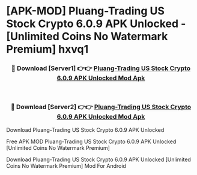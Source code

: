 # [APK-MOD] Pluang-Trading US Stock Crypto 6.0.9 APK Unlocked - [Unlimited Coins No Watermark Premium] hxvq1



<div align="center">
<h3>🔴 Download [Server1] 👉👉 <a href="https://momento.my/?title=Pluang-Trading_US_Stock_Crypto_6.0.9_APK_Unlocked">Pluang-Trading US Stock Crypto 6.0.9 APK Unlocked Mod Apk</a></h3><br>

<h3>🔴 Download [Server2] 👉👉 <a href="https://momento.my/?title=Pluang-Trading_US_Stock_Crypto_6.0.9_APK_Unlocked">Pluang-Trading US Stock Crypto 6.0.9 APK Unlocked Mod Apk</a></h3>
</div>



Download Pluang-Trading US Stock Crypto 6.0.9 APK Unlocked 

Free APK MOD Pluang-Trading US Stock Crypto 6.0.9 APK Unlocked [Unlimited Coins No Watermark Premium]

Download Pluang-Trading US Stock Crypto 6.0.9 APK Unlocked [Unlimited Coins No Watermark Premium] Mod For Android
